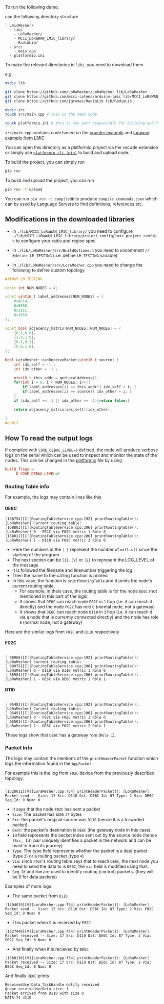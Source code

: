 To run the following demo,

use the following directory structure

```
- LmicMesher/
  - lib/
    - LoRaMesher/
    - MCCI_LoRaWAN_LMIC_library/
    - RadioLib/
  - src/
    - main.cpp
  - platformio.ini
```

To make the relevant directories in `lib/`, you need to download them 

e.g.

```sh
mkdir lib

git clone https://github.com/LoRaMesher/LoRaMesher lib/LoRaMesher
git clone https://github.com/mcci-catena/arduino-lmic lib/MCCI_LoRaWAN_LMIC_library
git clone https://github.com/jgromes/RadioLib lib/RadioLib

mkdir src
touch src/main.cpp # this is the demo code

touch platformio.ini # this is the part responsible for building and flashing the devices
```


`src/main.cpp` contains code based on the [counter example](https://github.com/LoRaMesher/LoRaMesher/tree/ae18690fd9feb3165f38a02fb9e0d80ca41558b5/examples/Counter) and [lorawan example from LMIC](https://github.com/mcci-catena/arduino-lmic/blob/01a880fa84b72961ba7e73607c573185386020b2/examples/ttn-otaa-sx1262/ttn-otaa-sx1262.ino)

You can open this directory as a platformio project via the vscode extension or simply use [`platformio cli (pio)`](https://docs.platformio.org/en/latest/core/index.html) to build and upload code.

To build the project, you can simply run 
```sh
pio run
```

To build and upload the project, you can run 
```sh
pio run -t upload
```

You can run `pio run -t compiledb` to produce `compile_commands.json` which can by used by Language Servers to find definitions, references etc.

## Modifications in the downloaded libraries

- In `./lib/MCCI_LoRaWAN_LMIC_library/` you need to configure `./lib/MCCI_LoRaWAN_LMIC_library/project_config/lmic_project_config.h` to configure your radio and region spec

- In `./lib/LoRaMesher/src/BuildOptions.h` you need to uncomment `// #define LM_TESTING` (.i.e. define `LM_TESTING` variable)
- In `./lib/LoRaMesher/src/LoraMesher.cpp` you need to change the following to define custom topology

```cpp
#ifdef LM_TESTING

const int NUM_NODES = 4;

const uint16_t label_addresses[NUM_NODES] = {
    0xAE14,
    0xB5B8,
    0x121C,
    0x1850,
};

const bool adjacency_matrix[NUM_NODES][NUM_NODES] = {
    {0,1,0,0},
    {1,0,1,0},
    {0,1,0,1},
    {0,0,1,0},
};

bool LoraMesher::canReceivePacket(uint16_t source) {
    int idx_self = -1 ;
    int idx_other = -1 ;

    uint16_t this_addr = getLocalAddress();
    for(int i = 0; i < NUM_NODES; i++){
        if(label_addresses[i] == this_addr){ idx_self = i; }
        if(label_addresses[i] == source){ idx_other = i; }
    }
    if (idx_self == -1 || idx_other == -1){return false;} 

    return adjacency_matrix[idx_self][idx_other];

}
#endif

```

## How To read the output logs

If compiled with `CORE_DEBUG_LEVEL=5` defined, the node will produce verbose
logs on the serial which can be used to inspect and monitor the state of the
nodes.
This can be changed in the [platformio](./platformio.ini)  file by using

```ini
build_flags = 
	-D CORE_DEBUG_LEVEL=5
```

<!-- For example, consider the following situation: -->
<!---->
<!-- We have three devices with addresses: `DE6C`,`F02C`,`D110` -->
<!---->
<!-- and they are connected as follows -->
<!---->
<!-- `DE6C <-> F02C <-> D110` -->
<!---->
<!-- and  `DE6C` has the gateway role. -->
<!---->
<!-- A sample representative output log is shown (simply reading the contents of respective ports) -->
<!---->
<!-- - `DE6C` -->
<!---->
<!---->
<!-- `` -->

### Routing Table info

For example, the logs may contain lines like this


#### DE6C

```
[168794][I][RoutingTableService.cpp:192] printRoutingTable(): [LoRaMesher] Current routing table:
[168803][I][RoutingTableService.cpp:206] printRoutingTable(): [LoRaMesher] 0 - F02C via F02C metric 1 Role 0
[168812][I][RoutingTableService.cpp:206] printRoutingTable(): [LoRaMesher] 1 - D110 via F02C metric 2 Role 0
```

- Here the numbers in the `[ ]` represent the number of `millis()` since the starting of the program.
- The next section can be `[I]`, `[V]` or `[E]` to represent the LOG_LEVEL of the message.
- It is followed the filename and linenumber triggering the log
- Then the name fo the calling function is printed
- In this case, the function is `printRoutingTable` and it prints the node's current routing table.
    - For example, in theis case, the routing table is for the node `DE6C` (not mentioned in this part of the logs)
    - It shows that  `DE6C` can reach node `F02C` in `1` hop (i.e. it can reach it directly) and the node `F02C` has role `0` (normal node, not a gateway)
    - It shows that  `DE6C` can reach node `D110` in `2` hop (i.e. it can reach it via a node that is currently connected directly) and the node has role `0` (normal node, not a gateway)

Here are the similar logs from `F02C` and `D110` respectively

#### F02C

```

[ 88966][I][RoutingTableService.cpp:192] printRoutingTable(): [LoRaMesher] Current routing table:
[ 88975][I][RoutingTableService.cpp:206] printRoutingTable(): [LoRaMesher] 0 - D110 via D110 metric 1 Role 0
[ 88984][I][RoutingTableService.cpp:206] printRoutingTable(): [LoRaMesher] 1 - DE6C via DE6C metric 1 Role 1
```
#### D110

```

[ 95482][I][RoutingTableService.cpp:192] printRoutingTable(): [LoRaMesher] Current routing table:
[ 95491][I][RoutingTableService.cpp:206] printRoutingTable(): [LoRaMesher] 0 - F02C via F02C metric 1 Role 0
[ 95501][I][RoutingTableService.cpp:206] printRoutingTable(): [LoRaMesher] 1 - DE6C via F02C metric 2 Role 1
```


These logs show that `DE6C` has a gateway role (`Role 1`).


### Packet Info

The logs may contain the mentions of the `printHeaderPacket` function which logs the information found in the `AppPacket`

For example this is the log from `F02C` device from the previously described topology. 

```

[1528011][V][LoraMesher.cpp:754] printHeaderPacket(): [LoRaMesher] Packet send -- Size: 17 Src: D110 Dst: DE6C Id: 87 Type: 2 Via: DE6C Seq_Id: 0 Num: 0

```

- It says that the node `F02C` has sent a packet
- `Size`: The packet has size `17` bytes
- `Src`: the packet's original source was `D110` (hence it is a forwaded packet).
- `Dest`: the packet's destination is `DE6C` (the gateway node in this case).
- `Id` field represents the packet index sent out by the source node (hence `(Src, Id)` pair uniquely identifies a packet in the network and can be used to trace its journey) 
- `Type`: The type field represents whether the packet is a data packet (type `2`) or a routing packet (type `4`)
- `Via`: since `F02C`'s routing table says that to reach `DE6C`, the next node you need to send the data to is `DE6C`, the `via` field is modified using that.
- `Seq_Id` and `Num` are used to identify routing (control) packets. (they will be 0 for data packets)

Examples of more logs



- The same packet from `D110`

```
[1494019][V][LoraMesher.cpp:754] printHeaderPacket(): [LoRaMesher] Packet send -- Size: 17 Src: D110 Dst: DE6C Id: 87 Type: 2 Via: F02C Seq_Id: 0 Num: 0
```

- This packet when it is recieved by `F02C`

```
[1527449][V][LoraMesher.cpp:754] printHeaderPacket(): [LoRaMesher] Packet received -- Size: 17 Src: D110 Dst: DE6C Id: 87 Type: 2 Via: F02C Seq_Id: 0 Num: 0
```

- And finally when it is recieved by `DE6C`

```
[1568130][V][LoraMesher.cpp:754] printHeaderPacket(): [LoRaMesher] Packet received -- Size: 17 Src: D110 Dst: DE6C Id: 87 Type: 2 Via: DE6C Seq_Id: 0 Num: 0
```

And finally `DE6C` prints 

```
ReceivedUserData_TaskHandle notify received
Queue receiveUserData size: 1
Packet arrived from D110 with size 8
DATA:74 d110
```
<!-- where the last line is used to parse this data  -->

